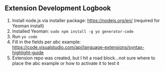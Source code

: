 ## Extension Development Logbook

1. Install node.js via installer package: https://nodejs.org/en/ (required for Yeoman install)
2. Installed Yeoman: `sudo npm install -g yo generator-code`
3. Run `yo code`
4. Fill in the fields per *abc* example: https://code.visualstudio.com/api/language-extensions/syntax-highlight-guide
5. Extension repo was created, but I hit a road block...not sure where to place the abc example or how to activate it to test it